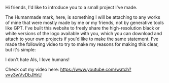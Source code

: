 Hi friends, I'd like to introduce you to a small project I've made.

The Humanmade mark, here, is something I will be attaching to any works of mine that were mostly made by me or my friends, not by generative tools like GPT. I've built this website to freely share the high-resolution black or white versions of the logo available with you, which you can download and attach to your own projects if you'd like to make the same statement.
I've made the following video to try to make my reasons for making this clear, but it's simple:

I don't hate AIs,
I love humans!

Check out my video here: https://www.youtube.com/watch?v=y3wVvDbJHrU
